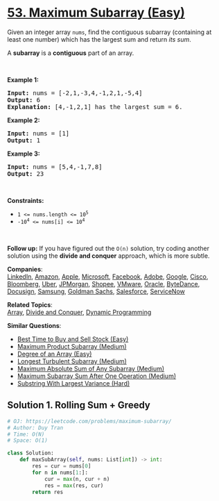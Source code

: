 # [53. Maximum Subarray (Easy)](https://leetcode.com/problems/maximum-subarray/)

<p>Given an integer array <code>nums</code>, find the contiguous subarray (containing at least one number) which has the largest sum and return <em>its sum</em>.</p>

<p>A <strong>subarray</strong> is a <strong>contiguous</strong> part of an array.</p>

<p>&nbsp;</p>
<p><strong>Example 1:</strong></p>

<pre><strong>Input:</strong> nums = [-2,1,-3,4,-1,2,1,-5,4]
<strong>Output:</strong> 6
<strong>Explanation:</strong> [4,-1,2,1] has the largest sum = 6.
</pre>

<p><strong>Example 2:</strong></p>

<pre><strong>Input:</strong> nums = [1]
<strong>Output:</strong> 1
</pre>

<p><strong>Example 3:</strong></p>

<pre><strong>Input:</strong> nums = [5,4,-1,7,8]
<strong>Output:</strong> 23
</pre>

<p>&nbsp;</p>
<p><strong>Constraints:</strong></p>

<ul>
	<li><code>1 &lt;= nums.length &lt;= 10<sup>5</sup></code></li>
	<li><code>-10<sup>4</sup> &lt;= nums[i] &lt;= 10<sup>4</sup></code></li>
</ul>

<p>&nbsp;</p>
<p><strong>Follow up:</strong> If you have figured out the <code>O(n)</code> solution, try coding another solution using the <strong>divide and conquer</strong> approach, which is more subtle.</p>

**Companies**:  
[LinkedIn](https://leetcode.com/company/linkedin), [Amazon](https://leetcode.com/company/amazon), [Apple](https://leetcode.com/company/apple), [Microsoft](https://leetcode.com/company/microsoft), [Facebook](https://leetcode.com/company/facebook), [Adobe](https://leetcode.com/company/adobe), [Google](https://leetcode.com/company/google), [Cisco](https://leetcode.com/company/cisco), [Bloomberg](https://leetcode.com/company/bloomberg), [Uber](https://leetcode.com/company/uber), [JPMorgan](https://leetcode.com/company/jpmorgan), [Shopee](https://leetcode.com/company/shopee), [VMware](https://leetcode.com/company/vmware), [Oracle](https://leetcode.com/company/oracle), [ByteDance](https://leetcode.com/company/bytedance), [Docusign](https://leetcode.com/company/docusign), [Samsung](https://leetcode.com/company/samsung), [Goldman Sachs](https://leetcode.com/company/goldman-sachs), [Salesforce](https://leetcode.com/company/salesforce), [ServiceNow](https://leetcode.com/company/servicenow)

**Related Topics**:  
[Array](https://leetcode.com/tag/array/), [Divide and Conquer](https://leetcode.com/tag/divide-and-conquer/), [Dynamic Programming](https://leetcode.com/tag/dynamic-programming/)

**Similar Questions**:

- [Best Time to Buy and Sell Stock (Easy)](https://leetcode.com/problems/best-time-to-buy-and-sell-stock/)
- [Maximum Product Subarray (Medium)](https://leetcode.com/problems/maximum-product-subarray/)
- [Degree of an Array (Easy)](https://leetcode.com/problems/degree-of-an-array/)
- [Longest Turbulent Subarray (Medium)](https://leetcode.com/problems/longest-turbulent-subarray/)
- [Maximum Absolute Sum of Any Subarray (Medium)](https://leetcode.com/problems/maximum-absolute-sum-of-any-subarray/)
- [Maximum Subarray Sum After One Operation (Medium)](https://leetcode.com/problems/maximum-subarray-sum-after-one-operation/)
- [Substring With Largest Variance (Hard)](https://leetcode.com/problems/substring-with-largest-variance/)

## Solution 1. Rolling Sum + Greedy

```py
# OJ: https://leetcode.com/problems/maximum-subarray/
# Author: Duy Tran
# Time: O(N)
# Space: O(1)

class Solution:
    def maxSubArray(self, nums: List[int]) -> int:
        res = cur = nums[0]
        for n in nums[1:]:
            cur = max(n, cur + n)
            res = max(res, cur)
        return res

```
